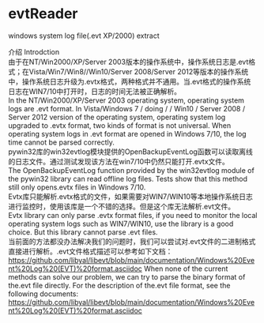 # evtReader
windows system log file(.evt XP/2000) extract

介绍 Introdction  
由于在NT/Win2000/XP/Server 2003版本的操作系统中，操作系统日志是.evt格式；在Vista/Win7/Win8//Win10/Server 2008/Server 2012等版本的操作系统中，操作系统日志升级为.evtx格式，两种格式并不通用。当.evt格式的操作系统日志在WIN7/10中打开时，日志的时间无法被正确解析。  
In the NT/Win2000/XP/Server 2003 operating system, operating system logs are .evt format. In Vista/Windows 7 / doing / / Win10 / Server 2008 / Server 2012 version of the operating system, operating system log upgraded to .evtx format, two kinds of format is not universal. When operating system logs in .evt format are opened in Windows 7/10, the log time cannot be parsed correctly.  
pywin32库的win32evtlog模块提供的OpenBackupEventLog函数可以读取离线的日志文件。通过测试发现该方法在win7/10中仍然只能打开.evtx文件。  
The OpenBackupEventLog function provided by the win32evtlog module of the pywin32 library can read offline log files. Tests show that this method still only opens.evtx files in Windows 7/10.  
Evtx库只能解析.evtx格式的文件，如果需要对WIN7/WIN10等本地操作系统日志进行监控时，使用该库是一个不错的选择。但是这个库无法解析.evt文件。  
Evtx library can only parse .evtx format files, if you need to monitor the local operating system logs such as WIN7/WIN10, use the library is a good choice. But this library cannot parse .evt files.  
当前面的方法都没办法解决我们的问题时，我们可以尝试对.evt文件的二进制格式直接进行解析。.evt文件格式描述可以参考如下文档：
https://github.com/libyal/libevt/blob/main/documentation/Windows%20Event%20Log%20(EVT)%20format.asciidoc
When none of the current methods can solve our problem, we can try to parse the binary format of the.evt file directly. For the description of the.evt file format, see the following documents:
https://github.com/libyal/libevt/blob/main/documentation/Windows%20Event%20Log%20(EVT)%20format.asciidoc
